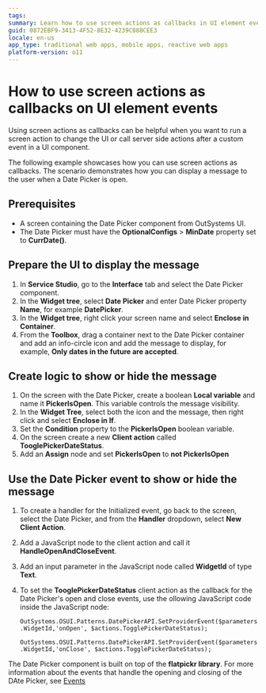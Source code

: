 ```yaml
---
tags: 
summary: Learn how to use screen actions as callbacks in UI element events 
guid: 0872EBF9-3413-4F52-8E32-4239C888CEE3
locale: en-us
app_type: traditional web apps, mobile apps, reactive web apps
platform-version: o11
---
```



# How to use screen actions as callbacks on UI element events 

Using screen actions as callbacks can be helpful when you want to run a screen action to change the UI or call server side actions after a custom event in a UI component.    

The following example showcases how you can use screen actions as callbacks. The scenario demonstrates how you can display a message to the user when a Date Picker is open.

## Prerequisites

* A screen containing the Date Picker component from OutSystems UI.
* The Date Picker must have the **OptionalConfigs** > **MinDate** property set to **CurrDate()**.

## Prepare the UI to display the message  

1. In **Service Studio**, go to the **Interface** tab and select the Date Picker component.
1. In the **Widget tree**, select **Date Picker** and enter Date Picker property **Name**, for example **DatePicker**.
1. In the **Widget tree**, right click your screen name and select **Enclose in Container**.
1. From the **Toolbox**, drag a container next to the Date Picker container and add an info-circle icon and add the message to display, for example, **Only dates in the future are accepted**.

## Create logic to show or hide the message

1. On the screen with the Date Picker, create a boolean **Local variable** and name it **PickerIsOpen**. This variable controls the message visibility.
1. In the **Widget Tree**, select both the icon and the message, then right click and select **Enclose in If**.
1. Set the **Condition** property to the **PickerIsOpen** boolean variable.
1. On the screen create a new **Client action** called **TooglePickerDateStatus**.
1. Add an **Assign** node and set **PickerIsOpen** to **not PickerIsOpen**

## Use the Date Picker event to show or hide the message

1. To create a handler for the Initialized event, go back to the screen, select the Date Picker, and from the **Handler** dropdown, select **New Client Action**. 
1. Add a JavaScript node to the client action and call it **HandleOpenAndCloseEvent**.
1. Add an input parameter in the JavaScript node called **WidgetId** of type **Text**.
1. To set the **TooglePickerDateStatus** client action as the callback for the Date Picker's open and close events, use the ollowing JavaScript code inside the JavaScript node:

    ``OutSystems.OSUI.Patterns.DatePickerAPI.SetProviderEvent($parameters.WidgetId,'onOpen', $actions.TogglePickerDateStatus);``

    ``OutSystems.OSUI.Patterns.DatePickerAPI.SetProviderEvent($parameters.WidgetId,'onClose', $actions.TogglePickerDateStatus);``

<div class="info" markdown="1">

The Date Picker component is built on top of the **flatpickr library**. For more information about the events that handle the opening and closing of the DAte Picker, see [Events](https://flatpickr.js.org/events/#events)

</div>


